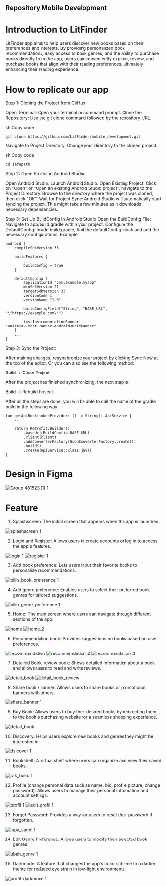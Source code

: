 ## Repository Mobile Development

# Introduction to LitFinder
LitFinder app aims to help users discover new books based on their preferences and interests. By providing personalized book recommendations, easy access to book genres, and the ability to purchase books directly from the app, users can conveniently explore, review, and purchase books that align with their reading preferences, ultimately enhancing their reading experience.

# How to replicate our app
Step 1: Cloning the Project from GitHub

Open Terminal: Open your terminal or command prompt.
Clone the Repository: Use the git clone command followed by the repository URL.

sh
Copy code
```
git clone https://github.com/LitFinder/mobile_development.git
```

Navigate to Project Directory: Change your directory to the cloned project.

sh
Copy code
```
cd safepath
```

Step 2: Open Project in Android Studio

Open Android Studio: Launch Android Studio.
Open Existing Project: Click on "Open" or "Open an existing Android Studio project".
Navigate to the Project Directory: Browse to the directory where the project was cloned, then click "OK".
Wait for Project Sync: Android Studio will automatically start syncing the project. This might take a few minutes as it downloads necessary dependencies.

Step 3: Set Up BuildConfig in Android Studio
Open the BuildConfig File: Navigate to app/build.gradle within your project.
Configure the DefaultConfig: Inside build.gradle, find the defaultConfig block and add the necessary configurations. Example:

```
android {
    compileSdkVersion 33

    buildFeatures {
        ...
        buildConfig = true
    }

    defaultConfig {
        applicationId "com.example.myapp"
        minSdkVersion 21
        targetSdkVersion 33
        versionCode 1
        versionName "1.0"

        buildConfigField("String", "BASE_URL", "\"https://example.com\"")

        testInstrumentationRunner "androidx.test.runner.AndroidJUnitRunner"
    }
    ...
}
```

Step 3: Sync the Project:

After making changes, resynchronize your project by clicking Sync Now at the top of the editor. Or you can also use the following method:

Build -> Clean Project

After the project has finished synchronizing, the next stap is :

Build -> Rebuild Project 

After all the steps are done, you will be able to call the name of the gradle build in the following way:

```
fun getApiBook(tokenProvider: () -> String): ApiService {
    ...

    return Retrofit.Builder()
        .baseUrl(BuildConfig.BASE_URL)
        .client(client)
        .addConverterFactory(GsonConverterFactory.create())
        .build()
        .create(ApiService::class.java)
}
```
    

# Design in Figma
![Group 481523 (1) 1](https://github.com/LitFinder/mobile_development/assets/91309853/24fc5d18-82fb-4697-8702-7ccaa3d0eeae)

# Feature
1. Splashscreen: The initial screen that appears when the app is launched.

![splashscreen 1](https://github.com/LitFinder/mobile_development/assets/91309853/9dc88d87-40f5-4c3a-ba1f-3ff8dd98a5a2)

2. Login and Register: Allows users to create accounts or log in to access the app's features.

![login 1](https://github.com/LitFinder/mobile_development/assets/91309853/d3adfdee-81e1-4320-b4db-819afaa47bcc)
![register 1](https://github.com/LitFinder/mobile_development/assets/91309853/46b143a2-a52e-45fa-ad1e-82fcfa155fcb)

3. Add book preference: Lets users input their favorite books to personalize recommendations.

![pilih_book_preference 1](https://github.com/LitFinder/mobile_development/assets/91309853/48ca8ec8-783c-4e0d-ac7f-49fce8198b55)

4. Add genre preference: Enables users to select their preferred book genres for tailored suggestions.

![pilih_genre_preference 1](https://github.com/LitFinder/mobile_development/assets/91309853/3007e8b4-a7e5-4d3c-8a07-864174d6e17b)

5. Home: The main screen where users can navigate through different sections of the app.

![home](https://github.com/LitFinder/mobile_development/assets/91309853/00bdea82-df4e-4061-9de1-848e118733dc)
![home_2](https://github.com/LitFinder/mobile_development/assets/91309853/c5dad275-ba3d-469f-81a9-1d849d1d9edd)

6. Recommendation book: Provides suggestions on books based on user preferences.

![recommendation](https://github.com/LitFinder/mobile_development/assets/91309853/bf866e71-6b81-441b-80e7-a198795db084)
![recommendation_2](https://github.com/LitFinder/mobile_development/assets/91309853/7dca9a7d-7114-4bc9-bc2a-b3a0f8e39a1e)
![recommendation_3](https://github.com/LitFinder/mobile_development/assets/91309853/2b12ae48-9cc6-4269-992a-c254750d555f)

7. Detailed Book, review book: Shows detailed information about a book and allows users to read and write reviews.

![detail_book](https://github.com/LitFinder/mobile_development/assets/91309853/04bb7bbd-d884-43f2-bb3a-f465ef51c7ff)
![detail_book_review](https://github.com/LitFinder/mobile_development/assets/91309853/462f0471-6469-421c-86bb-613fe5c8f6f9)

8. Share book / banner: Allows users to share books or promotional banners with others.

![share_banner 1](https://github.com/LitFinder/mobile_development/assets/91309853/97df9c3d-b340-4089-99df-82e15d76a6f9)

9. Buy Book: Allows users to buy their desired books by redirecting them to the book's purchasing website for a seamless shopping experience.

![detail_book](https://github.com/LitFinder/mobile_development/assets/91309853/b127d387-d7ec-4fa3-bf5c-c122431b2df4)

10. Discovery: Helps users explore new books and genres they might be interested in.

![dsicover 1](https://github.com/LitFinder/mobile_development/assets/91309853/bfc33126-0348-4aeb-b395-f59269b24aae)

11. Bookshelf: A virtual shelf where users can organize and view their saved books.

![rak_buku 1](https://github.com/LitFinder/mobile_development/assets/91309853/ae3e81c0-ebb2-402d-8955-5f721fb3932e)

12. Profile (change personal data such as name, bio, profile picture, change password): Allows users to manage their personal information and account settings.

![profil 1](https://github.com/LitFinder/mobile_development/assets/91309853/2de674b7-f1a9-4cac-8675-d5fcf6957b28)
![edit_profil 1](https://github.com/LitFinder/mobile_development/assets/91309853/d7461c72-7381-49a9-aa10-8bf0795ed07d)

13. Forget Password: Provides a way for users to reset their password if forgotten.

![lupa_sandi 1](https://github.com/LitFinder/mobile_development/assets/91309853/3a1751fb-ccc1-443c-bf20-95e750618587)

14. Edit Genre Preference: Allows users to modify their selected book genres.

![ubah_genre 1](https://github.com/LitFinder/mobile_development/assets/91309853/6f9ddca0-f357-4de0-8042-0c735c220dec)

15. Darkmode: A feature that changes the app's color scheme to a darker theme for reduced eye strain in low-light environments.

![profil-darkmode 1](https://github.com/LitFinder/mobile_development/assets/91309853/bc817219-89c4-463d-883e-0df08f2578f1)

